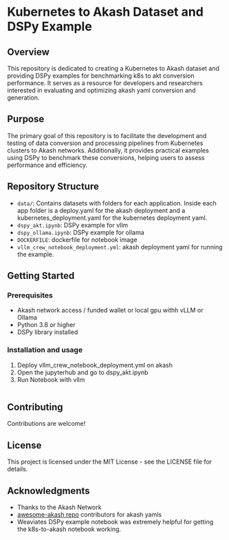 # Kubernetes to Akash Dataset and DSPy Example

## Overview
This repository is dedicated to creating a Kubernetes to Akash dataset and providing DSPy examples for benchmarking k8s to akt conversion performance. It serves as a resource for developers and researchers interested in evaluating and optimizing akash yaml conversion and generation.

## Purpose
The primary goal of this repository is to facilitate the development and testing of data conversion and processing pipelines from Kubernetes clusters to Akash networks. Additionally, it provides practical examples using DSPy to benchmark these conversions, helping users to assess performance and efficiency.

## Repository Structure
- `data/`: Contains datasets with folders for each application. Inside each app folder is a deploy.yaml for the akash deployment and a kubernetes_deployment.yaml for the kubernetes deployment yaml. 
- `dspy_akt.ipynb`: DSPy example for vllm 
- `dspy_ollama.ipynb`: DSPy example for ollama
- `DOCKERFILE`: dockerfile for notebook image 
- `vllm_crew_notebook_deployment.yml`: akash deployment yaml for running the example.

## Getting Started

### Prerequisites
- Akash network access / funded wallet or local gpu withh vLLM or Ollama
- Python 3.8 or higher
- DSPy library installed

### Installation and usage
1. Deploy vllm_crew_notebook_deployment.yml on akash 
2. Open the jupyterhub and go to dspy_akt.ipynb
3. Run Notebook with vllm 
   ```
## Contributing
Contributions are welcome!

## License
This project is licensed under the MIT License - see the LICENSE file for details.

## Acknowledgments
- Thanks to the Akash Network 
- [awesome-akash repo](https://github.com/akash-network/awesome-akash) contributors for akash yamls 
- Weaviates DSPy example notebook was extremely helpful for getting the k8s-to-akash notebook working. 

